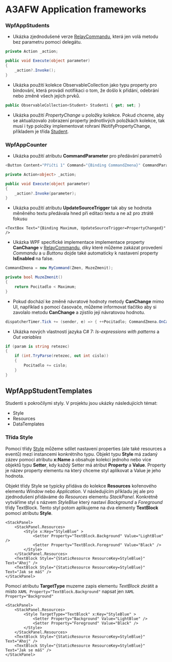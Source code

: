 # A3AFW Application frameworks

### WpfAppStudents 

  - Ukázka zjednodušené verze [RelayCommandu](https://github.com/ekral/A3AFW/blob/master/WpfAppStudents/RelayCommand.cs), která jen volá metodu bez parametru pomocí delegátu.
```c#
private Action _action;  

public void Execute(object parameter)
{
    _action?.Invoke();
}
```
- Ukázka použití kolekce ObservableCollection jako typu property pro bindování, která provádí notifikaci o tom, že došlo k přidání, odebrání nebo změně všech jejich prvků. 

```c#
public ObservableCollection<Student> Studenti { get; set; }
```

- Ukázka použití *PropertyChange* u položky kolekce. Pokud chceme, aby se aktualizovalo zobrazení property jednotlivých položkách kolekce, tak musí i typ položky implementovat rohraní INotifyPropertyChange, příkladem je třída [Student](https://github.com/ekral/A3AFW/blob/master/WpfAppStudents/Student.cs).
### WpfAppCounter

- Ukázka použití atributu **CommandParameter** pro předávání parametrů
```c#
<Button Content="Přičti 1" Command="{Binding CommandZmena}" CommandParameter="1" />

```

```c#
private Action<object> _action;

public void Execute(object parameter)
{
    _action?.Invoke(parameter);
}
```

- Ukázka použití atributu **UpdateSourceTrigger** tak aby se hodnota měněného textu předávala hned při editaci textu a ne až pro ztrátě fokusu
```XAML
<TextBox Text="{Binding Maximum, UpdateSourceTrigger=PropertyChanged}" />
```
- Ukázka WPF specifické implementace implementace property **CanChange** v [RelayCommandu](https://github.com/ekral/A3AFW/blob/master/WpfAppCounter/MyCommand.cs), díky které můžeme zakázat provedení *Commandu* a u *Buttonu* dojde také automaticky k nastavení property **IsEnabled** na false. 
  
```c#
CommandZmena = new MyCommand(Zmen, MuzeZmenit);

private bool MuzeZmenit()
{
    return Pocitadlo < Maximum;
}
```
- Pokud dochází ke změně návratové hodnoty metody **CanChange** mimo UI, například s pomocí časovače, můžeme informovat tlačítko aby si zavolalo metodu **CanChange** a zjistilo její návratovou hodnotu.
```c#
dispatcherTimer.Tick += (sender, e) => { ++Pocitadlo; CommandZmena.OnCanExecuteChanged(); };
```
- Ukázka nových vlastností jazyka C# 7: *Is-expressions with patterns* a *Out variables* 
```c#
if (param is string retezec)
{
    if (int.TryParse(retezec, out int cislo))
    {
        Pocitadlo += cislo;
    }
}
```
## WpfAppStudentTemplates
Studenti s pokročilymi styly. V projektu jsou ukázky následujících témat:
- Style
- Resources
- DataTemplates

### Třída Style
Pomocí třídy [Style](https://docs.microsoft.com/en-us/dotnet/api/system.windows.style?view=netframework-4.7.1) můžeme sdílet nastavení properties (ale také resources a eventů) mezi instancemi konkrétního typu. Objekt typu **Style** má zadaný zázev pomocí atributu **x:Name** a obsahuje kolekci jednoho nebo více objektů typu **Setter**, kdy každý Setter má atribut **Property** a **Value**. Property je název property elementu na který chceme styl aplikovat a Value je jeho hodnota.

Objekt třídy Style se typicky přidáva do kolekce **Resources** kořenového elementu *Window* nebo *Application*. V následujícím příkladu jej ale pro zjednodušení přidáváme do *Resources* elementu *StackPanel*. Konkrétně vytváříme styl s názvem *StyleBlue* který nastaví *Background* a *Foreground* třídy TextBlock. Tento styl potom aplikujeme na dva elementy **TextBlock** pomocí atributu **Style**.
```XAML
<StackPanel>
    <StackPanel.Resources>
        <Style x:Key="StyleBlue" >
            <Setter Property="TextBlock.Background" Value="LightBlue" />
            <Setter Property="TextBlock.Foreground" Value="Black" />
        </Style>
    </StackPanel.Resources>
    <TextBlock Style="{StaticResource ResourceKey=StyleBlue}" Text="Ahoj" />
    <TextBlock Style="{StaticResource ResourceKey=StyleBlue}" Text="Jak se máš" />
</StackPanel>
```
Pomocí atributu **TargetType** muzeme zapis elementu *TextBlock* zkrátit a místo ```XAML Property="TextBlock.Background"``` napsat jen ```XAML Property="Background"```
```XAML
<StackPanel>
    <StackPanel.Resources>
        <Style TargetType="TextBlock" x:Key="StyleBlue" >
            <Setter Property="Background" Value="LightBlue" />
            <Setter Property="Foreground" Value="Black" />
        </Style>
    </StackPanel.Resources>
    <TextBlock Style="{StaticResource ResourceKey=StyleBlue}" Text="Ahoj" />
    <TextBlock Style="{StaticResource ResourceKey=StyleBlue}" Text="Jak se máš" />
</StackPanel>
```

